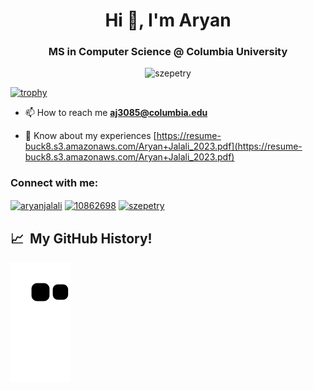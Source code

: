 <!-- ### Hi there 👋 -->

<!--
**szepetry/szepetry** is a ✨ _special_ ✨ repository because its `README.md` (this file) appears on your GitHub profile.

Here are some ideas to get you started:

- 🔭 I’m currently working on ...
- 🌱 I’m currently learning ...
- 👯 I’m looking to collaborate on ...
- 🤔 I’m looking for help with ...
- 💬 Ask me about ...
- 📫 How to reach me: ...
- 😄 Pronouns: ...
- ⚡ Fun fact: ...
-->

<h1 align="center">Hi 👋, I'm Aryan</h1>
<h3 align="center">MS in Computer Science @ Columbia University</h3>

<p align="center"> <img src="https://komarev.com/ghpvc/?username=szepetry&label=Profile%20views&color=b40ea6&style=flat" alt="szepetry" /> </p>

[![trophy](https://github-profile-trophy.vercel.app/?username=szepetry&theme=buddhism&row=1)](https://github.com/ryo-ma/github-profile-trophy)
<!-- [![trophy](https://github-profile-trophy.vercel.app/?username=szepetry)](https://github.com/ryo-ma/github-profile-trophy) -->

- 📫 How to reach me **aj3085@columbia.edu**

- 📄 Know about my experiences [https://resume-buck8.s3.amazonaws.com/Aryan+Jalali_2023.pdf](https://resume-buck8.s3.amazonaws.com/Aryan+Jalali_2023.pdf)

<h3 align="left">Connect with me:</h3>
<p align="left">
<a href="https://linkedin.com/in/aryanjalali" target="blank"><img align="center" src="https://raw.githubusercontent.com/rahuldkjain/github-profile-readme-generator/master/src/images/icons/Social/linked-in-alt.svg" alt="aryanjalali" height="30" width="40" /></a>
<a href="https://stackoverflow.com/users/10862698" target="blank"><img align="center" src="https://raw.githubusercontent.com/rahuldkjain/github-profile-readme-generator/master/src/images/icons/Social/stack-overflow.svg" alt="10862698" height="30" width="40" /></a>
<a href="https://instagram.com/szepetry" target="blank"><img align="center" src="https://raw.githubusercontent.com/rahuldkjain/github-profile-readme-generator/master/src/images/icons/Social/instagram.svg" alt="szepetry" height="30" width="40" /></a>
</p>

<h2> 📈 &nbsp;My GitHub History!</h2>

![Snake animation](https://github.com/szepetry/szepetry/blob/output/github-contribution-grid-snake.svg)
